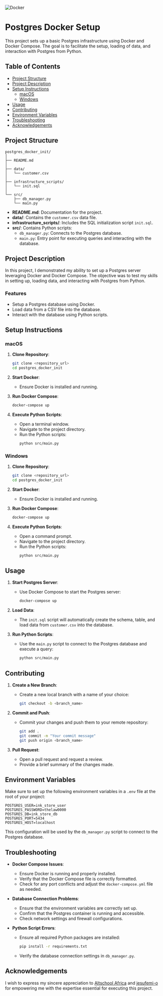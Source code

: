 ![Docker](https://github.com/victorcezeh/data-engineering-final-semester-portfolio/assets/129629266/3fb3c509-32e3-4b50-a273-ee9d049f45bd)


# Postgres Docker Setup

This project sets up a basic Postgres infrastructure using Docker and Docker Compose. The goal is to facilitate the setup, loading of data, and interaction with Postgres from Python.

## Table of Contents

- [Project Structure](#project-structure)
- [Project Description](#project-description)
- [Setup Instructions](#setup-instructions)
  - [macOS](#macos)
  - [Windows](#windows)
- [Usage](#usage)
- [Contributing](#contributing)
- [Environment Variables](#environment-variables)
- [Troubleshooting](#troubleshooting)
- [Acknowledgements](#acknowledgements)

## Project Structure

```
postgres_docker_init/
│
├── README.md
│
├── data/
│   └── customer.csv
│
├── infrastructure_scripts/
│   └── init.sql
│
└── src/
    ├── db_manager.py
    └── main.py
```

- **README.md**: Documentation for the project.
- **data/**: Contains the `customer.csv` data file.
- **infrastructure_scripts/**: Includes the SQL initialization script `init.sql`.
- **src/**: Contains Python scripts:
  - `db_manager.py`: Connects to the Postgres database.
  - `main.py`: Entry point for executing queries and interacting with the database.

## Project Description

In this project, I demonstrated my ability to set up a Postgres server leveraging Docker and Docker Compose. The objective was to test my skills in setting up, loading data, and interacting with Postgres from Python.

### Features

- Setup a Postgres database using Docker.
- Load data from a CSV file into the database.
- Interact with the database using Python scripts.

## Setup Instructions

### macOS

1. **Clone Repository**:
   ```bash
   git clone <repository_url>
   cd postgres_docker_init
   ```

2. **Start Docker**:
   - Ensure Docker is installed and running.

3. **Run Docker Compose**:
   ```bash
   docker-compose up
   ```

4. **Execute Python Scripts**:
   - Open a terminal window.
   - Navigate to the project directory.
   - Run the Python scripts:
     ```bash
     python src/main.py
     ```

### Windows

1. **Clone Repository**:
   ```bash
   git clone <repository_url>
   cd postgres_docker_init
   ```

2. **Start Docker**:
   - Ensure Docker is installed and running.

3. **Run Docker Compose**:
   ```bash
   docker-compose up
   ```

4. **Execute Python Scripts**:
   - Open a command prompt.
   - Navigate to the project directory.
   - Run the Python scripts:
     ```bash
     python src/main.py
     ```

## Usage

1. **Start Postgres Server**:
   - Use Docker Compose to start the Postgres server:
     ```bash
     docker-compose up
     ```

2. **Load Data**:
   - The `init.sql` script will automatically create the schema, table, and load data from `customer.csv` into the database.

3. **Run Python Scripts**:
   - Use the `main.py` script to connect to the Postgres database and execute a query:
     ```bash
     python src/main.py
     ```

## Contributing

1. **Create a New Branch**:
   - Create a new local branch with a name of your choice:
     ```bash
     git checkout -b <branch_name>
     ```

2. **Commit and Push**:
   - Commit your changes and push them to your remote repository:
     ```bash
     git add .
     git commit -m "Your commit message"
     git push origin <branch_name>
     ```

3. **Pull Request**:
   - Open a pull request and request a review.
   - Provide a brief summary of the changes made.

## Environment Variables

Make sure to set up the following environment variables in a `.env` file at the root of your project:

```
POSTGRES_USER=ink_store_user
POSTGRES_PASSWORD=thelaw0000
POSTGRES_DB=ink_store_db
POSTGRES_PORT=5434
POSTGRES_HOST=localhost
```

This configuration will be used by the `db_manager.py` script to connect to the Postgres database.

## Troubleshooting

- **Docker Compose Issues**:
  - Ensure Docker is running and properly installed.
  - Verify that the Docker Compose file is correctly formatted.
  - Check for any port conflicts and adjust the `docker-compose.yml` file as needed.

- **Database Connection Problems**:
  - Ensure that the environment variables are correctly set up.
  - Confirm that the Postgres container is running and accessible.
  - Check network settings and firewall configurations.

- **Python Script Errors**:
  - Ensure all required Python packages are installed:
    ```bash
    pip install -r requirements.txt
    ```
  - Verify the database connection settings in `db_manager.py`.

## Acknowledgements

I wish to express my sincere appreciation to [Altschool Africa](https://altschoolafrica.com/) and [jesufemi-o](https://github.com/JesuFemi-O) for empowering me with the expertise essential for executing this project.